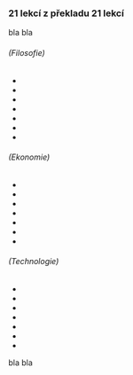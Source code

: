 ### 21 lekcí z překladu 21 lekcí

bla bla

###### (Filosofie)
-
-
-
-
-
-
-

###### (Ekonomie)
-
-
-
-
-
-
-

###### (Technologie)
-
-
-
-
-
-
-

bla bla
